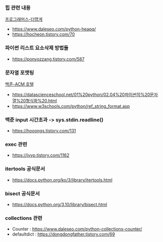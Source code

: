 ### 힙 관련 내용
[프로그래머스-더맵게](../../../tree/main/프로그래머스/lv2/42626.%E2%80%85더%E2%80%85맵게)
* https://www.daleseo.com/python-heapq/
* https://hocheon.tistory.com/70


### 파이썬 리스트 요소삭제 방법들
* https://ponyozzang.tistory.com/587

### 문자열 포맷팅 
[백준-ACM 호텔](../../../tree/main/백준/Bronze/10250.%E2%80%85ACM%E2%80%85호텔)
* https://datascienceschool.net/01%20python/02.04%20파이썬의%20문자열%20형식화%20.html
* https://www.w3schools.com/python/ref_string_format.asp

### 백준 input 시간초과 -> sys.stdin.readline()
* https://hooongs.tistory.com/131

### exec 관련
* https://jvvp.tistory.com/1162

### itertools 공식문서
* https://docs.python.org/ko/3/library/itertools.html

### bisect 공식문서 
* https://docs.python.org/3.10/library/bisect.html

### collections 관련
* Counter : https://www.daleseo.com/python-collections-counter/
* defaultdict : https://dongdongfather.tistory.com/69
